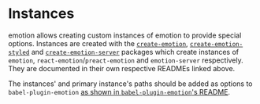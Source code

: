 # Instances

emotion allows creating custom instances of emotion to provide special options. Instances are created with the [`create-emotion`](https://github.com/emotion-js/emotion/tree/master/packages/create-emotion), [`create-emotion-styled`](https://github.com/emotion-js/emotion/tree/master/packages/create-emotion-styled) and [`create-emotion-server`](https://github.com/emotion-js/emotion/tree/master/packages/create-emotion-server) packages which create instances of `emotion`, `react-emotion`/`preact-emotion` and `emotion-server` respectively. They are documented in their own respective READMEs linked above.

The instances' and primary instance's paths should be added as options to `babel-plugin-emotion` [as shown in `babel-plugin-emotion`'s README](https://github.com/emotion-js/emotion/tree/master/packages/babel-plugin-emotion#instances).